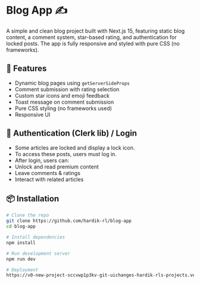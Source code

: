 # Blog App ✍️

A simple and clean blog project built with Next.js 15, featuring static blog content, a comment system, star-based rating, and authentication for locked posts. The app is fully responsive and styled with pure CSS (no frameworks).

## 🚀 Features

- Dynamic blog pages using `getServerSideProps`
- Comment submission with rating selection
- Custom star icons and emoji feedback
- Toast message on comment submission
- Pure CSS styling (no frameworks used)
- Responsive UI

## 🔐 Authentication (Clerk lib) / Login

- Some articles are locked and display a lock icon.
- To access these posts, users must log in.
- After login, users can:
- Unlock and read premium content
- Leave comments & ratings
- Interact with related articles

## 📦 Installation

```bash
# Clone the repo
git clone https://github.com/hardik-rl/blog-app
cd blog-app

# Install dependencies
npm install

# Run development server
npm run dev

# Deployment
https://v0-new-project-sccvwp1p3kv-git-uichanges-hardik-rls-projects.vercel.app/blog
